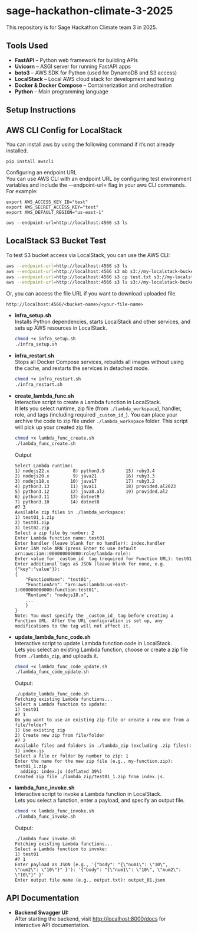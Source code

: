# sage-hackathon-climate-3-2025
This repository is for Sage Hackathon Climate team 3 in 2025.

## Tools Used

- **FastAPI** – Python web framework for building APIs
- **Uvicorn** – ASGI server for running FastAPI apps
- **boto3** – AWS SDK for Python (used for DynamoDB and S3 access)
- **LocalStack** – Local AWS cloud stack for development and testing
- **Docker & Docker Compose** – Containerization and orchestration
- **Python** – Main programming language

## Setup Instructions


## AWS CLI Config for LocalStack

You can install aws by using the following command if it’s not already installed.
```
pip install awscli
```

Configuring an endpoint URL  
You can use AWS CLI with an endpoint URL by configuring test environment variables and include the --endpoint-url=<localstack-url> flag in your aws CLI commands. For example:
```
export AWS_ACCESS_KEY_ID="test"
export AWS_SECRET_ACCESS_KEY="test"
export AWS_DEFAULT_REGION="us-east-1"

aws --endpoint-url=http://localhost:4566 s3 ls
```

## LocalStack S3 Bucket Test

To test S3 bucket access via LocalStack, you can use the AWS CLI:

```bash
aws --endpoint-url=http://localhost:4566 s3 ls
aws --endpoint-url=http://localhost:4566 s3 mb s3://my-localstack-bucket
aws --endpoint-url=http://localhost:4566 s3 cp test.txt s3://my-localstack-bucket/
aws --endpoint-url=http://localhost:4566 s3 ls s3://my-localstack-bucket/
```

Or, you can access the file URL if you want to download uploaded file.
```
http://localhost:4566/<bucket-name>/<your-file-name>
```

- **infra_setup.sh**  
  Installs Python dependencies, starts LocalStack and other services, and sets up AWS resources in LocalStack.
  
  ```bash
  chmod +x infra_setup.sh
  ./infra_setup.sh
  ```

- **infra_restart.sh**  
  Stops all Docker Compose services, rebuilds all images without using the cache, and restarts the services in detached mode.
  
  ```bash
  chmod +x infra_restart.sh
  ./infra_restart.sh
  ```

- **create_lambda_func.sh**  
  Interactive script to create a Lambda function in LocalStack.  
  It lets you select runtime, zip file (from `./lambda_workspace`), handler, role, and tags (including required `_custom_id_`). You can place your archive the code to zip file under `./lambda_workspace` folder. This script will pick up your created zip file.

  ```bash
  chmod +x lambda_func_create.sh
  ./lambda_func_create.sh 
  ```
  Output
  ```
  Select Lambda runtime:
  1) nodejs22.x         8) python3.9        15) ruby3.4
  2) nodejs20.x         9) java21           16) ruby3.3
  3) nodejs18.x        10) java17           17) ruby3.2
  4) python3.13        11) java11           18) provided.al2023
  5) python3.12        12) java8.al2        19) provided.al2
  6) python3.11        13) dotnet9
  7) python3.10        14) dotnet8
  #? 3
  Available zip files in ./lambda_workspace:
  1) test01_1.zip
  2) test01.zip
  3) test02.zip
  Select a zip file by number: 2
  Enter Lambda function name: test01
  Enter handler (leave blank for no handler): index.handler
  Enter IAM role ARN (press Enter to use default arn:aws:iam::000000000000:role/lambda-role): 
  Enter value for _custom_id_ tag (required for Function URL): test01
  Enter additional tags as JSON (leave blank for none, e.g. {"key":"value"}): 
  {
      "FunctionName": "test01",
      "FunctionArn": "arn:aws:lambda:us-east-1:000000000000:function:test01",
      "Runtime": "nodejs18.x",
      ...
      }
  }
  Note: You must specify the _custom_id_ tag before creating a Function URL. After the URL configuration is set up, any modifications to the tag will not affect it.
  ```


- **update_lambda_func_code.sh**  
  Interactive script to update Lambda function code in LocalStack.  
  Lets you select an existing Lambda function, choose or create a zip file from `./lambda_zip`, and uploads it.

  ```bash
  chmod +x lambda_func_code_update.sh
  ./lambda_func_code_update.sh
  ```
  Output:
  ```
  ./update_lambda_func_code.sh 
  Fetching existing Lambda functions...
  Select a Lambda function to update:
  1) test01
  #? 1
  Do you want to use an existing zip file or create a new one from a file/folder?
  1) Use existing zip
  2) Create new zip from file/folder
  #? 2
  Available files and folders in ./lambda_zip (excluding .zip files):
  1) index.js
  Select a file or folder by number to zip: 1
  Enter the name for the new zip file (e.g., my-function.zip): test01_1.zip
    adding: index.js (deflated 39%)
  Created zip file ./lambda_zip/test01_1.zip from index.js.
  ```

- **lambda_func_invoke.sh**  
  Interactive script to invoke a Lambda function in LocalStack.  
  Lets you select a function, enter a payload, and specify an output file.

  ```bash
  chmod +x lambda_func_invoke.sh
  ./lambda_func_invoke.sh
  ```
  Output:
  ```
  ./lambda_func_invoke.sh
  Fetching existing Lambda functions...
  Select a Lambda function to invoke:
  1) test01
  #? 1
  Enter payload as JSON (e.g., '{"body": "{\"num1\": \"10\", \"num2\": \"10\"}" }'): '{"body": "{\"num1\": \"10\", \"num2\": \"10\"}" }'
  Enter output file name (e.g., output.txt): output_01.json
  ```

## API Documentation

- **Backend Swagger UI:**  
  After starting the backend, visit [http://localhost:8000/docs](http://localhost:8000/docs) for interactive API documentation.
